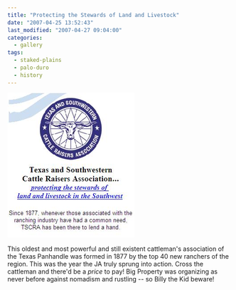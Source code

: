 ```yaml
---
title: "Protecting the Stewards of Land and Livestock"
date: "2007-04-25 13:52:43"
last_modified: "2007-04-27 09:04:00"
categories:
  - gallery
tags:
  - staked-plains
  - palo-duro
  - history  
---
```

![266](/images/gallery/266.jpg)

This oldest and most powerful and still existent cattleman's association of the Texas Panhandle was formed in 1877 by the top 40 new ranchers of the region. This was the year the JA truly sprung into action. Cross the cattleman and there'd be a _price_ to pay! Big Property was organizing as never before against nomadism and rustling -- so Billy the Kid beware!
